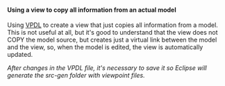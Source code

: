 #### Using a view to copy all information from an actual model

Using [VPDL](https://www.atlanmod.org/emfviews/manual/user.html#vpdl) to create a view that just copies all information from a model. This is not useful at all, but it's good to understand that the view does not COPY the model source, but creates just a virtual link between the model and the view, so, when the model is edited, the view is automatically updated.

*After changes in the VPDL file, it's necessary to save it so Eclipse will generate the src-gen folder with viewpoint files.*